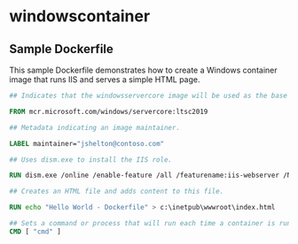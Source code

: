 # windowscontainer

## Sample Dockerfile

This sample Dockerfile demonstrates how to create a Windows container image that runs IIS and serves a simple HTML page.

```dockerfile
## Indicates that the windowsservercore image will be used as the base image.

FROM mcr.microsoft.com/windows/servercore:ltsc2019

## Metadata indicating an image maintainer.

LABEL maintainer="jshelton@contoso.com"

## Uses dism.exe to install the IIS role.

RUN dism.exe /online /enable-feature /all /featurename:iis-webserver /NoRestart

## Creates an HTML file and adds content to this file.

RUN echo "Hello World - Dockerfile" > c:\inetpub\wwwroot\index.html

## Sets a command or process that will run each time a container is run from the new image.
CMD [ "cmd" ]
```
